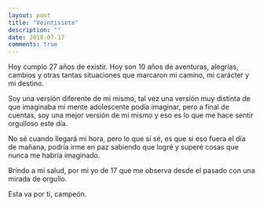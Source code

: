 ```yaml
---
layout: post
title: "Veintisiete"
description: ""
date: 2018-07-17
comments: true
---
```


Hoy cumplo 27 años de existir. Hoy son 10 años de aventuras, alegrías, cambios y otras tantas situaciones que marcaron mi camino, mi carácter y mi destino.

Soy una versión diferente de mi mismo, tal vez una versión muy distinta de que imaginaba mi mente adolescente podía imaginar, pero a final de cuentas, soy una mejor versión de mi mismo y eso es lo que me hace sentir orgulloso este día.

No sé cuando llegará mi hora, pero lo que sí sé, es que si eso fuera el día de mañana, podría irme en paz sabiendo que logré y superé cosas que nunca me habría imaginado. 

Brindo a mi salud, por mi yo de 17 que me observa desde el pasado con una mirada de orgullo. 

Esta va por ti, campeón.
